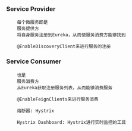 ### Service Provider
````
    每个微服务即是
    服务提供方
    将自身服务注册到Eureka，从而使服务消费方能够找到

    @EnableDiscoveryClient来进行服务的注册

````

### Service Consumer
````
    也是
    服务消费方
    从Eureka获取注册服务列表，从而能够消费服务
    
    @EnableFeignClients来进行服务消费
    
    熔断器: Hystrix

    Hystrix Dashboard: Hystrix进行实时监控的工具
    
````

